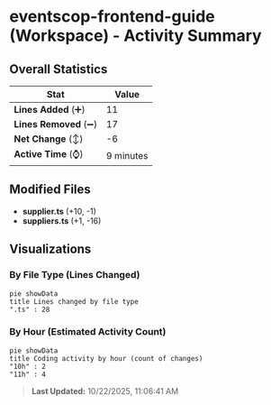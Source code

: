 # eventscop-frontend-guide (Workspace) - Activity Summary 

## Overall Statistics

| Stat                   | Value                                                             |
| ---------------------- | ----------------------------------------------------------------- |
| **Lines Added** (➕)   | 11                                          |
| **Lines Removed** (➖) | 17                                        |
| **Net Change** (↕)    | -6                |
| **Active Time** (⌚)   | 9 minutes |


## Modified Files
- **supplier.ts** (+10, -1)
- **suppliers.ts** (+1, -16)

## Visualizations

### By File Type (Lines Changed)

```mermaid
pie showData
title Lines changed by file type
".ts" : 28
```

### By Hour (Estimated Activity Count)

```mermaid
pie showData
title Coding activity by hour (count of changes)
"10h" : 2
"11h" : 4
```


> **Last Updated:** 10/22/2025, 11:06:41 AM